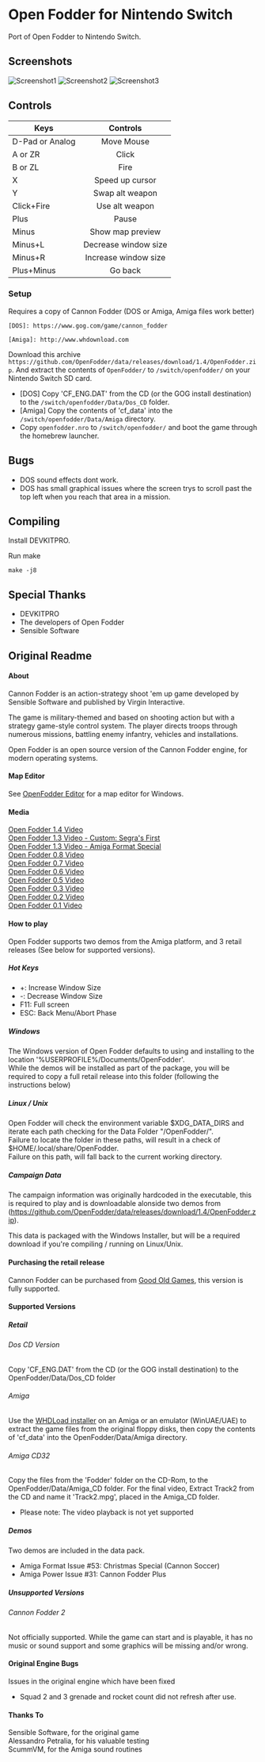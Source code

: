 # Open Fodder for Nintendo Switch

Port of Open Fodder to Nintendo Switch.

## Screenshots

![Screenshot1](https://github.com/keeganatorr/openfodder-switch/blob/master/screen1.jpg)
![Screenshot2](https://github.com/keeganatorr/openfodder-switch/blob/master/screen2.jpg)
![Screenshot3](https://github.com/keeganatorr/openfodder-switch/blob/master/screen3.jpg)

## Controls

| Keys        | Controls           |
| ------------- |:-------------:|
| D-Pad or Analog | Move Mouse |
| A or ZR | Click |
| B or ZL | Fire |
| X | Speed up cursor |
| Y | Swap alt weapon |
| Click+Fire | Use alt weapon |
| Plus | Pause |
| Minus | Show map preview |
| Minus+L | Decrease window size |
| Minus+R | Increase window size |
| Plus+Minus | Go back |

### Setup

Requires a copy of Cannon Fodder (DOS or Amiga, Amiga files work better)

```
[DOS]: https://www.gog.com/game/cannon_fodder

[Amiga]: http://www.whdownload.com
```

Download this archive `https://github.com/OpenFodder/data/releases/download/1.4/OpenFodder.zip`.
And extract the contents of `OpenFodder/` to `/switch/openfodder/` on your Nintendo Switch SD card.

* [DOS] Copy 'CF_ENG.DAT' from the CD (or the GOG install destination) to the `/switch/openfodder/Data/Dos_CD` folder.
* [Amiga] Copy the contents of 'cf_data'  into the `/switch/openfodder/Data/Amiga` directory.
* Copy `openfodder.nro` to `/switch/openfodder/` and boot the game through the homebrew launcher.

## Bugs

* DOS sound effects dont work.
* DOS has small graphical issues where the screen trys to scroll past the top left when you reach that area in a mission.

## Compiling

Install DEVKITPRO.

Run make

```
make -j8
```

## Special Thanks

* DEVKITPRO
* The developers of Open Fodder
* Sensible Software

## Original Readme
#### About

Cannon Fodder is an action-strategy shoot 'em up game developed by Sensible Software and published by Virgin Interactive.

The game is military-themed and based on shooting action but with a strategy game-style 
control system. The player directs troops through numerous missions, battling enemy infantry, vehicles and installations.

Open Fodder is an open source version of the Cannon Fodder engine, for modern operating systems.

#### Map Editor

See [OpenFodder Editor](https://github.com/OpenFodder/editor) for a map editor for Windows.


#### Media

[Open Fodder 1.4 Video](https://youtu.be/jb4TmM9zcr4)  
[Open Fodder 1.3 Video - Custom: Segra's First](https://www.youtube.com/watch?v=D0Ap38IYVUU)  
[Open Fodder 1.3 Video - Amiga Format Special](https://www.youtube.com/watch?v=aSGOTSw-LlI)  
[Open Fodder 0.8 Video](https://www.youtube.com/watch?v=7AjELdOzoaw)  
[Open Fodder 0.7 Video](https://www.youtube.com/watch?v=c9iu7Jwm3Ak)  
[Open Fodder 0.6 Video](https://youtu.be/lHSw2vQDbfI)  
[Open Fodder 0.5 Video](https://www.youtube.com/watch?v=qUH0BCSMDsY)  
[Open Fodder 0.3 Video](https://www.youtube.com/watch?v=xVSWP2x0JBo)  
[Open Fodder 0.2 Video](https://www.youtube.com/watch?v=MLovwBEWr6k)  
[Open Fodder 0.1 Video](https://www.youtube.com/watch?v=9QLg0hYsFFY)  


#### How to play

Open Fodder supports two demos from the Amiga platform, and 3 retail releases (See below for supported versions).
  
  
##### Hot Keys

* +:   Increase Window Size
* -:   Decrease Window Size 
* F11: Full screen  
* ESC: Back Menu/Abort Phase
  
  
##### Windows

The Windows version of Open Fodder defaults to using and installing to the location '%USERPROFILE%/Documents/OpenFodder'.  
While the demos will be installed as part of the package, you will be required to copy a full retail release into this folder (following the instructions below)
  
  
##### Linux / Unix

Open Fodder will check the environment variable $XDG_DATA_DIRS and iterate each path checking for the Data Folder "/OpenFodder/".  
Failure to locate the folder in these paths, will result in a check of $HOME/.local/share/OpenFodder.  
Failure on this path, will fall back to the current working directory.  
  
##### Campaign Data

The campaign information was originally hardcoded in the executable, this is required to play and is downloadable alonside two demos from (https://github.com/OpenFodder/data/releases/download/1.4/OpenFodder.zip).  

This data is packaged with the Windows Installer, but will be a required download if you're compiling / running on Linux/Unix.  
  
  
#### Purchasing the retail release

Cannon Fodder can be purchased from [Good Old Games](http://www.gog.com/game/cannon_fodder), this version is fully supported.  
  
  
#### Supported Versions
  
##### Retail
  
###### Dos CD Version
  
Copy 'CF_ENG.DAT' from the CD (or the GOG install destination) to the OpenFodder/Data/Dos_CD folder
  
###### Amiga
  
Use the [WHDLoad installer](http://www.whdload.de/games/CannonFodder.html) on an Amiga or an emulator (WinUAE/UAE) to extract the game files from the original floppy disks, then copy the contents of 'cf_data'  into the OpenFodder/Data/Amiga directory.
  
###### Amiga CD32
  
Copy the files from the 'Fodder' folder on the CD-Rom, to the OpenFodder/Data/Amiga_CD folder. For the final video, Extract Track2 from the CD and name it 'Track2.mpg', placed in the Amiga_CD folder.
  
* Please note: The video playback is not yet supported
  
##### Demos
  
Two demos are included in the data pack.  
  
* Amiga Format Issue #53: Christmas Special (Cannon Soccer)
* Amiga Power Issue #31: Cannon Fodder Plus
  
  
##### Unsupported Versions
  
###### Cannon Fodder 2
  
Not officially supported.
While the game can start and is playable, it has no music or sound support and some graphics will be missing and/or wrong.
  
  
#### Original Engine Bugs

Issues in the original engine which have been fixed  
  
* Squad 2 and 3 grenade and rocket count did not refresh after use.
  
#### Thanks To

Sensible Software, for the original game  
Alessandro Petralia, for his valuable testing  
ScummVM, for the Amiga sound routines  
